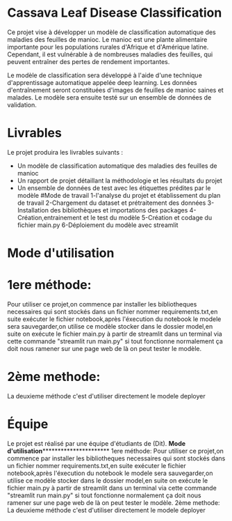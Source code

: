# Cassava Leaf Disease Classification

Ce projet vise à développer un modèle de classification automatique des maladies des feuilles de manioc. Le manioc est une plante alimentaire importante pour les populations rurales d'Afrique et d'Amérique latine. Cependant, il est vulnérable à de nombreuses maladies des feuilles, qui peuvent entraîner des pertes de rendement importantes.

Le modèle de classification sera développé à l'aide d'une technique d'apprentissage automatique appelée deep learning. Les données d'entraînement seront constituées d'images de feuilles de manioc saines et malades. Le modèle sera ensuite testé sur un ensemble de données de validation.

# Livrables

Le projet produira les livrables suivants :

* Un modèle de classification automatique des maladies des feuilles de manioc
* Un rapport de projet détaillant la méthodologie et les résultats du projet
* Un ensemble de données de test avec les étiquettes prédites par le modèle
#Mode de travail
1-l'analyse du projet et établissement du plan de travail
2-Chargement du dataset et prétraitement des données
3-Installation des bibliothèques et importations des packages
4-Création,entrainement et le test du modèle
5-Création et codage du fichier main.py
6-Déploiement du modèle avec streamlit
# Mode d'utilisation
# 1ere méthode:
Pour utiliser ce projet,on commence par installer les bibliotheques necessaires qui sont stockés dans un fichier 
nommer requirements.txt,en suite exécuter le fichier notebook,après l'éxecution du notebook le modele sera sauvegarder,on utilise ce modèle stocker dans le dossier model,en suite on exécute le fichier main.py à partir de streamlit dans un terminal via cette commande "streamlit run main.py" si tout fonctionne normalement ça doit nous ramener sur une page web de là on peut tester le modèle.
# 2ème methode:
La deuxieme méthode c'est d'utiliser directement le modele deployer
# Équipe
Le projet est réalisé par une équipe d'étudiants de (Dit).
******Mode d'utilisation****************************
1ere méthode:
Pour utiliser ce projet,on commence par installer les bibliotheques necessaires qui sont stockés dans un fichier 
nommer requirements.txt,en suite exécuter le fichier notebook,après l'éxecution du notebook le modele sera sauvegarder,on utilise ce modèle stocker dans le dossier model,en suite on exécute le fichier main.py à partir de streamlit dans un terminal via cette commande "streamlit run main.py" si tout fonctionne normalement ça doit nous ramener sur une page web de là on peut tester le modèle.
2ème methode:
La deuxieme méthode c'est d'utiliser directement le modele deployer


